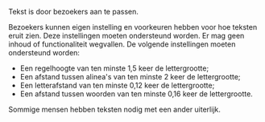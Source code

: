 <!-- @license CC0-1.0 -->

Tekst is door bezoekers aan te passen.

Bezoekers kunnen eigen instelling en voorkeuren hebben voor hoe teksten eruit zien. Deze instellingen moeten ondersteund worden. Er mag geen inhoud of functionaliteit wegvallen. De volgende instellingen moeten ondersteund worden:

- Een regelhoogte van ten minste 1,5 keer de lettergrootte;
- Een afstand tussen alinea's van ten minste 2 keer de lettergrootte;
- Een letterafstand van ten minste 0,12 keer de lettergrootte;
- Een afstand tussen woorden van ten minste 0,16 keer de lettergrootte.

Sommige mensen hebben teksten nodig met een ander uiterlijk.
